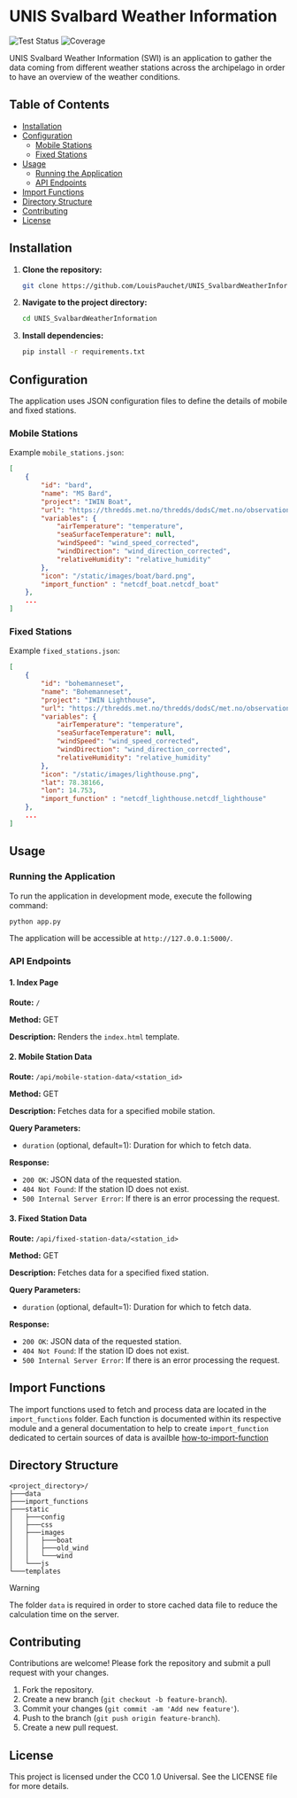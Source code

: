 # UNIS Svalbard Weather Information

![Test Status](https://github.com/LouisPauchet/UNIS_SvalbardWeatherInformation/actions/workflows/pytest.yml/badge.svg) ![Coverage](https://raw.githubusercontent.com/LouisPauchet/UNIS_SvalbardWeatherInformation/V1_JS_New_API/docs/coverage-badge.svg)

UNIS Svalbard Weather Information (SWI) is an application to gather the data coming from different weather stations across the archipelago in order to have an overview of the weather conditions.

## Table of Contents

- [Installation](#installation)
- [Configuration](#configuration)
  - [Mobile Stations](#mobile-stations)
  - [Fixed Stations](#fixed-stations)
- [Usage](#usage)
  - [Running the Application](#running-the-application)
  - [API Endpoints](#api-endpoints)
- [Import Functions](#import-functions)
- [Directory Structure](#directory-structure)
- [Contributing](#contributing)
- [License](#license)

## Installation

1. **Clone the repository:**

    ```bash
    git clone https://github.com/LouisPauchet/UNIS_SvalbardWeatherInformation.git
    ```

2. **Navigate to the project directory:**

    ```bash
    cd UNIS_SvalbardWeatherInformation
    ```

3. **Install dependencies:**

    ```bash
    pip install -r requirements.txt
    ```

## Configuration

The application uses JSON configuration files to define the details of mobile and fixed stations.

### Mobile Stations

Example `mobile_stations.json`:

```json
[
    {
        "id": "bard",
        "name": "MS Bard",
        "project": "IWIN Boat",
        "url": "https://thredds.met.no/thredds/dodsC/met.no/observations/unis/mobile_AWS_MSBard/10min/%Y/%m/mobile_AWS_MSBard_Table_10min_%Y%m%d.nc",
        "variables": {
            "airTemperature": "temperature",
            "seaSurfaceTemperature": null,
            "windSpeed": "wind_speed_corrected",
            "windDirection": "wind_direction_corrected",
            "relativeHumidity": "relative_humidity"
        },
        "icon": "/static/images/boat/bard.png",
        "import_function" : "netcdf_boat.netcdf_boat"
    },
    ...
]
```

### Fixed Stations

Example `fixed_stations.json`:

```json
[
    {
        "id": "bohemanneset",
        "name": "Bohemanneset",
        "project": "IWIN Lighthouse",
        "url": "https://thredds.met.no/thredds/dodsC/met.no/observations/unis/lighthouse_AWS_Bohemanneset/10min/%Y/%m/lighthouse_AWS_Bohemanneset_Table_10min_%Y%m%d.nc",
        "variables": {
            "airTemperature": "temperature",
            "seaSurfaceTemperature": null,
            "windSpeed": "wind_speed_corrected",
            "windDirection": "wind_direction_corrected",
            "relativeHumidity": "relative_humidity"
        },
        "icon": "/static/images/lighthouse.png",
        "lat": 78.38166,
        "lon": 14.753,
        "import_function" : "netcdf_lighthouse.netcdf_lighthouse"
    },
    ...
]
```

## Usage

### Running the Application

To run the application in development mode, execute the following command:

```bash
python app.py
```

The application will be accessible at `http://127.0.0.1:5000/`.

### API Endpoints

#### 1. Index Page

**Route:** `/`

**Method:** GET

**Description:** Renders the `index.html` template.

#### 2. Mobile Station Data

**Route:** `/api/mobile-station-data/<station_id>`

**Method:** GET

**Description:** Fetches data for a specified mobile station.

**Query Parameters:**
- `duration` (optional, default=1): Duration for which to fetch data.

**Response:**
- `200 OK`: JSON data of the requested station.
- `404 Not Found`: If the station ID does not exist.
- `500 Internal Server Error`: If there is an error processing the request.

#### 3. Fixed Station Data

**Route:** `/api/fixed-station-data/<station_id>`

**Method:** GET

**Description:** Fetches data for a specified fixed station.

**Query Parameters:**
- `duration` (optional, default=1): Duration for which to fetch data.

**Response:**
- `200 OK`: JSON data of the requested station.
- `404 Not Found`: If the station ID does not exist.
- `500 Internal Server Error`: If there is an error processing the request.

## Import Functions

The import functions used to fetch and process data are located in the `import_functions` folder. Each function is documented within its respective module and a general documentation to help to create `import_function` dedicated to certain sources of data is availble [how-to-import-function](/import_functions/how-to-import-function.md)

## Directory Structure

```plaintext
<project_directory>/
├───data
├───import_functions
├───static
│   ├───config
│   ├───css
│   ├───images
│   │   ├───boat
│   │   ├───old_wind
│   │   └───wind
│   └───js
└───templates
```

>[!WARNING] 
>The folder ```data``` is required in order to store cached data file to reduce the calculation time on the server.

## Contributing

Contributions are welcome! Please fork the repository and submit a pull request with your changes.

1. Fork the repository.
2. Create a new branch (`git checkout -b feature-branch`).
3. Commit your changes (`git commit -am 'Add new feature'`).
4. Push to the branch (`git push origin feature-branch`).
5. Create a new pull request.

## License

This project is licensed under the CC0 1.0 Universal. See the LICENSE file for more details.
